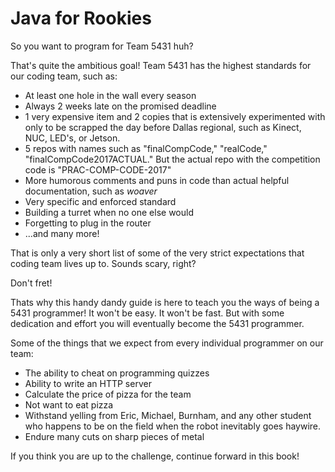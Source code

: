 # Java for Rookies

So you want to program for Team 5431 huh?

That's quite the ambitious goal! Team 5431 has the highest standards for our coding team, such as:

* At least one hole in the wall every season
* Always 2 weeks late on the promised deadline
* 1 very expensive item and 2 copies that is extensively experimented with only to be scrapped the day before Dallas regional, such as Kinect, NUC, LED's, or Jetson.
* 5 repos with names such as "finalCompCode," "realCode," "finalCompCode2017ACTUAL." But the actual repo with the competition code is "PRAC-COMP-CODE-2017"
* More humorous comments and puns in code than actual helpful documentation, such as _woaver_
* Very specific and enforced standard
* Building a turret when no one else would
* Forgetting to plug in the router
* ...and many more!

That is only a very short list of some of the very strict expectations that coding team lives up to. Sounds scary, right?

Don't fret!

Thats why this handy dandy guide is here to teach you the ways of being a 5431 programmer! It won't be easy. It won't be fast. But with some dedication and effort you will eventually become the 5431 programmer.

Some of the things that we expect from every individual programmer on our team:

* The ability to cheat on programming quizzes
* Ability to write an HTTP server
* Calculate the price of pizza for the team
* Not want to eat pizza
* Withstand yelling from Eric, Michael, Burnham, and any other student who happens to be on the field when the robot inevitably goes haywire.
* Endure many cuts on sharp pieces of metal

If you think you are up to the challenge, continue forward in this book!

